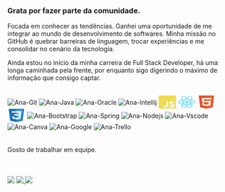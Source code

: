 ### Grata por fazer parte da comunidade. 

Focada em conhecer as tendências. Ganhei uma oportunidade de me integrar ao mundo de desenvolvimento de softwares. Minha missão no GitHub é quebrar barreiras de linguagem, trocar experiências e me consolidar no cenário da tecnologia.

Ainda estou no início da minha carreira de Full Stack Developer, há uma longa caminhada pela frente, por enquanto sigo digerindo o máximo de informação que consigo captar. 
<div style="display: inline_block"><br>
  <img align="center" alt="Ana-Git" height="30" width="40" src="https://cdn.jsdelivr.net/gh/devicons/devicon/icons/git/git-plain.svg" />
  <img align="center" alt="Ana-Java" height="30" width="40" src="https://cdn.jsdelivr.net/gh/devicons/devicon/icons/java/java-original-wordmark.svg" />
   <img align="center" alt="Ana-Oracle" height="30" width="40" src="https://cdn.jsdelivr.net/gh/devicons/devicon/icons/google/google-original.svg" />          
   <img align="center" alt="Ana-Intellij" height="30" width="40" src="https://cdn.jsdelivr.net/gh/devicons/devicon/icons/oracle/oracle-original.svg" />        
  <img align="center" alt="Ana-Js" height="30" width="40" src="https://raw.githubusercontent.com/devicons/devicon/master/icons/javascript/javascript-plain.svg">
  <img align="center" alt="Ana-React" height="30" width="40" src="https://raw.githubusercontent.com/devicons/devicon/master/icons/react/react-original.svg">
  <img align="center" alt="Ana-HTML" height="30" width="40" src="https://raw.githubusercontent.com/devicons/devicon/master/icons/html5/html5-original.svg">
  <img align="center" alt="Ana-CSS" height="30" width="40" src="https://raw.githubusercontent.com/devicons/devicon/master/icons/css3/css3-original.svg">
   <img align="center" alt="Ana-Bootstrap" height="30" width="40" src="https://cdn.jsdelivr.net/gh/devicons/devicon/icons/bootstrap/bootstrap-original.svg" />
    <img align="center" alt="Ana-Spring" height="30" width="40" src="https://cdn.jsdelivr.net/gh/devicons/devicon/icons/spring/spring-original.svg" />   
   <img align="center" alt="Ana-Nodejs" height="30" width="40" src="https://cdn.jsdelivr.net/gh/devicons/devicon/icons/nodejs/nodejs-plain.svg" />
   <img align="center" alt="Ana-Vscode" height="30" width="40" src="https://cdn.jsdelivr.net/gh/devicons/devicon/icons/vscode/vscode-original.svg" /> 
   <img align="center" alt="Ana-Canva" height="30" width="40" src="https://cdn.jsdelivr.net/gh/devicons/devicon/icons/canva/canva-original.svg" />   
  <img align="center" alt="Ana-Google" height="30" width="40" src="https://cdn.jsdelivr.net/gh/devicons/devicon/icons/intellij/intellij-original.svg" />     
 <img align="center" alt="Ana-Trello" height="30" width="40" src="https://cdn.jsdelivr.net/gh/devicons/devicon/icons/trello/trello-plain.svg" />             
<br>
<br>
<br>
</div>
Gosto de trabalhar em equipe.
<div>
<br>
<br>
<br>
  <img height="100em" src="https://user-images.githubusercontent.com/101607084/177019008-1be69762-ddfc-4d2e-a62f-d3526b7c6bcf.gif">
  <a href="https://github.com/AnaCarolinaCanto">
  <img height="100em" src="https://github-readme-stats.vercel.app/api?username=AnaCarolinaCanto&show_icons=true&theme=dark&include_all_commits=true&count_private=true"/>
  <img height="100em" src="https://github-readme-stats.vercel.app/api/top-langs/?username=AnaCarolinaCanto&layout=compact&langs_count=7&theme=dracula"/>
</div>


